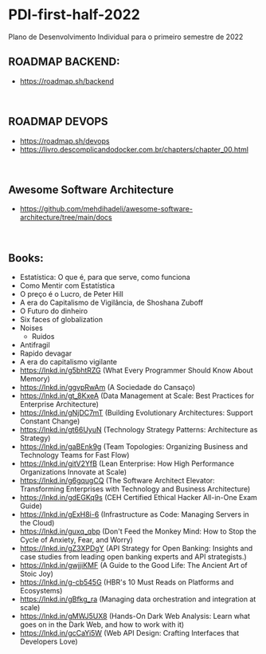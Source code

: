 # PDI-first-half-2022
Plano de Desenvolvimento Individual para o primeiro semestre de 2022


## ROADMAP BACKEND:
- https://roadmap.sh/backend

<br>

## ROADMAP DEVOPS
- https://roadmap.sh/devops
- https://livro.descomplicandodocker.com.br/chapters/chapter_00.html

<br>

## Awesome Software Architecture
- https://github.com/mehdihadeli/awesome-software-architecture/tree/main/docs

<br>

## Books:
- Estatística: O que é, para que serve, como funciona
- Como Mentir com Estatística
- O preço é o Lucro, de Peter Hill
- A era do Capitalismo de Vigilância, de Shoshana Zuboff
- O Futuro do dinheiro
- Six faces of globalization
- Noises
  - Ruidos
- Antifragil
- Rapido devagar
- A era do capitalismo vigilante
- https://lnkd.in/g5bhtRZG (What Every Programmer Should Know About Memory)
- https://lnkd.in/ggvpRwAm (A Sociedade do Cansaço)
- https://lnkd.in/gt_8KxeA (Data Management at Scale: Best Practices for Enterprise Architecture)
- https://lnkd.in/gNjDC7mT (Building Evolutionary Architectures: Support Constant Change)
- https://lnkd.in/gt66UyuN (Technology Strategy Patterns: Architecture as Strategy)
- https://lnkd.in/gaBEnk9g (Team Topologies: Organizing Business and Technology Teams for Fast Flow)
- https://lnkd.in/gitV2YfB (Lean Enterprise: How High Performance Organizations Innovate at Scale)
- https://lnkd.in/g6gqugCQ (The Software Architect Elevator: Transforming Enterprises with Technology and Business Architecture)
- https://lnkd.in/gdEGKq9s (CEH Certified Ethical Hacker All-in-One Exam Guide)
- https://lnkd.in/gExH8i-6 (Infrastructure as Code: Managing Servers in the Cloud)
- https://lnkd.in/guxq_qbp (Don't Feed the Monkey Mind: How to Stop the Cycle of Anxiety, Fear, and Worry)
- https://lnkd.in/gZ3XPDgY (API Strategy for Open Banking: Insights and case studies from leading open banking experts and API strategists.)
- https://lnkd.in/gwjjiKMF (A Guide to the Good Life: The Ancient Art of Stoic Joy)
- https://lnkd.in/g-cb545G (HBR's 10 Must Reads on Platforms and Ecosystems)
- https://lnkd.in/gBfkg_ra (Managing data orchestration and integration at scale)
- https://lnkd.in/gMWJ5UX8 (Hands-On Dark Web Analysis: Learn what goes on in the Dark Web, and how to work with it)
- https://lnkd.in/gcCaYi5W (Web API Design: Crafting Interfaces that Developers Love)

